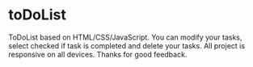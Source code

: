 # toDoList
ToDoList based on HTML/CSS/JavaScript.
You can modify your tasks, select checked if task is completed and delete your tasks.
All project is responsive on all devices.
Thanks for good feedback.
